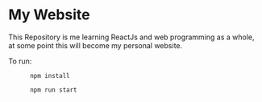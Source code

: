 # My Website

This Repository is me learning ReactJs and web programming as a whole, at some point
this will become my personal website.


To run:

          npm install

          npm run start
          


  
